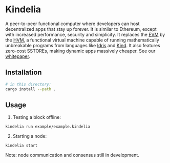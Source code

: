 Kindelia
========

A peer-to-peer functional computer where developers can host decentralized apps that stay up forever. It is similar to Ethereum, except with increased performance, security and simplicity. It replaces the [EVM](https://ethereum.org/en/developers/docs/evm/) by the [HVM](https://github.com/kindelia/hvm), a functional virtual machine capable of running mathematically unbreakable programs from languages like [Idris](https://github.com/idris-lang/Idris2) and [Kind](https://github.com/kindelia/kind). It also features zero-cost SSTOREs, making dynamic apps massively cheaper. See our [whitepaper](WHITEPAPER.md).

Installation
------------

```bash
# in this directory:
cargo install --path .
```

Usage
-----

1. Testing a block offline:

```
kindelia run example/example.kindelia
```

2. Starting a node:

```
kindelia start
```

Note: node communication and consensus still in development.

